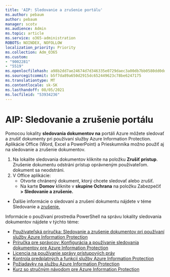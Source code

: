 ```yaml
---
title: 'AIP: Sledovanie a zrušenie portálu'
ms.author: pebaum
author: pebaum
manager: scotv
ms.audience: Admin
ms.topic: article
ms.service: o365-administration
ROBOTS: NOINDEX, NOFOLLOW
localization_priority: Priority
ms.collection: Adm_O365
ms.custom:
- "9002281"
- "5519"
ms.openlocfilehash: a98b2dd7ae24674d7d346335e0729daec3a00db7bb0580dd0dd4ba08f58e7aca
ms.sourcegitcommit: b5f7da89a650d2915dc652449623c78be6247175
ms.translationtype: MT
ms.contentlocale: sk-SK
ms.lasthandoff: 08/05/2021
ms.locfileid: "53934236"
---
```

# <a name="aip-track-and-revoke-portal"></a>AIP: Sledovanie a zrušenie portálu

Pomocou lokality **sledovania dokumentov na** portáli Azure môžete sledovať a zrušiť dokumenty pri používaní služby Azure Information Protection. Aplikácie Office (Word, Excel a PowerPoint) a Prieskumníka možno použiť aj na sledovanie a zrušenie dokumentov.

1. Na lokalite sledovania dokumentov kliknite na položku **Zrušiť prístup**. Zrušenie dokumentu odstráni prístup oprávneným používateľom. dokument sa neodstráni.
2. V Office aplikácie:
    - Otvorte chránený dokument, ktorý chcete sledovať alebo zrušiť.
    - Na karte **Domov** kliknite v **skupine Ochrana** na položku Zabezpečiť **> Sledovanie a zrušenie.**

- Ďalšie informácie o sledovaní a zrušení dokumentu nájdete v téme Sledovanie a [zrušenie.](https://docs.microsoft.com/azure/information-protection/rms-client/client-track-revoke)

Informácie o používaní prostredia PowerShell na správu lokality sledovania dokumentov nájdete v týchto téme:
- [Používateľská príručka: Sledovanie a zrušenie dokumentov pri používaní služby Azure Information Protection](https://docs.microsoft.com/azure/information-protection/rms-client/client-track-revoke)
- [Príručka pre správcov: Konfigurácia a používanie sledovania dokumentov pre Azure Information Protection](https://docs.microsoft.com/azure/information-protection/rms-client/client-admin-guide-document-tracking)
- [Licencia na používanie správy prístupových práv](https://docs.microsoft.com/azure/information-protection/configure-usage-rights#rights-management-use-license)
- [Kontrola predplatných a funkcií služby Azure Information Protection](https://azure.microsoft.com/pricing/details/information-protection)
- [Požiadavky na službu Azure Information Protection](https://docs.microsoft.com/azure/information-protection/get-started/requirements)
- [Kurz so stručným návodom pre Azure Information Protection](https://docs.microsoft.com/azure/information-protection/get-started/infoprotect-quick-start-tutorial)
